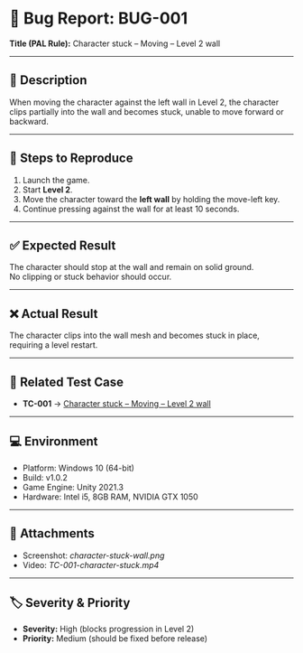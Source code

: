 # 🐞 Bug Report: BUG-001

**Title (PAL Rule):** Character stuck – Moving – Level 2 wall  

---

## 📝 Description
When moving the character against the left wall in Level 2, the character clips partially into the wall and becomes stuck, unable to move forward or backward.  

---

## 🔄 Steps to Reproduce
1. Launch the game.  
2. Start **Level 2**.  
3. Move the character toward the **left wall** by holding the move-left key.  
4. Continue pressing against the wall for at least 10 seconds.  

---

## ✅ Expected Result
The character should stop at the wall and remain on solid ground.  
No clipping or stuck behavior should occur.  

---

## ❌ Actual Result
The character clips into the wall mesh and becomes stuck in place, requiring a level restart.  

---

## 🔗 Related Test Case
- **TC-001** → [Character stuck – Moving – Level 2 wall](../test-cases/TC-001.md)  

---

## 💻 Environment
- Platform: Windows 10 (64-bit)  
- Build: v1.0.2  
- Game Engine: Unity 2021.3  
- Hardware: Intel i5, 8GB RAM, NVIDIA GTX 1050  

---

## 📎 Attachments
- Screenshot: *character-stuck-wall.png*  
- Video: *TC-001-character-stuck.mp4*  

---

## 🏷️ Severity & Priority
- **Severity:** High (blocks progression in Level 2)  
- **Priority:** Medium (should be fixed before release)
